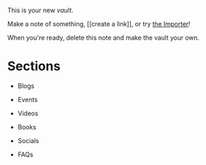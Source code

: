 This is your new *vault*.

Make a note of something, [[create a link]], or try [the Importer](https://help.obsidian.md/Plugins/Importer)!

When you're ready, delete this note and make the vault your own.

# Sections
* Blogs
* Events
* Videos
* Books

* Socials
* FAQs
